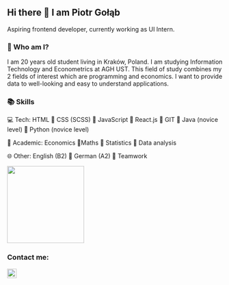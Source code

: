 ## Hi there 👋 I am Piotr Gołąb
Aspiring frontend developer, currently working as UI Intern.

### 🤔 Who am I?
I am 20 years old student living in Kraków, Poland. I am studying Information Technology and Econometrics at AGH UST. This field of study combines my 2 fields of interest which are programming and economics. I want to provide data to well-looking and easy to understand applications. 

### 📚 Skills
💻 Tech:
HTML 🔹 CSS (SCSS) 🔹 JavaScript 🔹 React.js 🔹 GIT 🔹 Java (novice level) 🔹 Python (novice level)

🏫 Academic:
Economics 🔹Maths 🔹 Statistics 🔹 Data analysis

🌐 Other:
English (B2) 🔹 German (A2) 🔹 Teamwork 


<img height="180em" src="https://github-readme-stats.vercel.app/api?username=gpiootrek&show_icons=true&hide_border=true&&count_private=true&include_all_commits=true" />

### Contact me:

[<img align="left" alt="LinkedIn - Piotr Gołąb" width="22px" src="https://cdn.jsdelivr.net/npm/simple-icons@v3/icons/linkedin.svg" />][linkedin]

<br />

[linkedin]: https://www.linkedin.com/in/piotr-gołąb/
